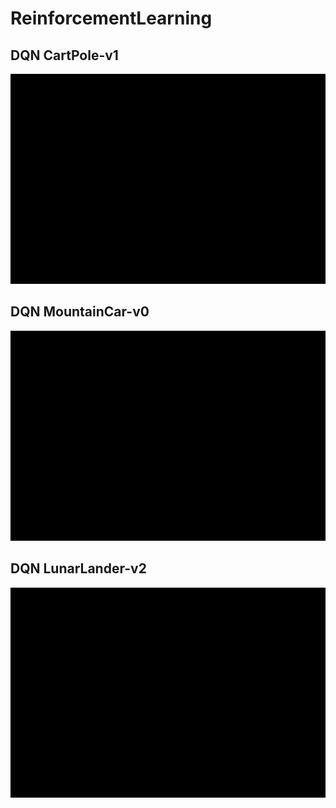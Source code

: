 # ReinforcementLearning

## DQN CartPole-v1

![DQN CartPole](/showcase/CartPole-v1.gif)

## DQN MountainCar-v0

![DQN MountainCar](/showcase/MountainCar-v0.gif)

## DQN LunarLander-v2

![DQN LunarLander](/showcase/LunarLander-v2.gif)
